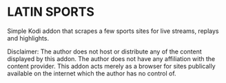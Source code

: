 # LATIN SPORTS
Simple Kodi addon that scrapes a few sports sites for live streams, replays and highlights.

Disclaimer: The author does not host or distribute any of the content displayed by this addon. The author does not have any affiliation with the content provider. This addon acts merely as a browser for sites publically available on the internet which the author has no control of.
